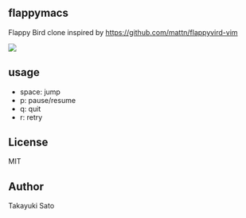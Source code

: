 ## flappymacs

Flappy Bird clone inspired by https://github.com/mattn/flappyvird-vim

![](https://raw.githubusercontent.com/taksatou/flappymacs/master/data/screenshot.png)

## usage

* space: jump
* p: pause/resume
* q: quit
* r: retry

## License

MIT

## Author

Takayuki Sato
